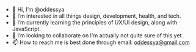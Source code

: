 - 👋 Hi, I’m @oddessya
- 👀 I’m interested in all things design, development, health, and tech.
- 🌱 I’m currently learning the principles of UX/UI design, along with JavaScript.
- 💞️ I’m looking to collaborate on I'm actually not quite sure of this yet.
- 📫 How to reach me is best done through email: oddessya@gmail.com

<!---
oddessya/oddessya is a ✨ special ✨ repository because its `README.md` (this file) appears on your GitHub profile.
You can click the Preview link to take a look at your changes.
--->
